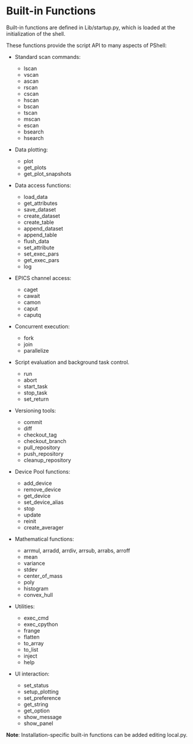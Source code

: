 # Built-in Functions

Built-in functions are defined in Lib/startup.py, which is loaded at the initialization of the shell.


These functions provide the script API to many aspects of PShell:

 * Standard scan commands:
    - lscan
    - vscan
    - ascan
    - rscan
    - cscan
    - hscan
    - bscan
    - tscan
    - mscan
    - escan
    - bsearch
    - hsearch

 * Data plotting:
    - plot
    - get_plots
    - get_plot_snapshots

 * Data access functions:
    - load_data
    - get_attributes
    - save_dataset
    - create_dataset
    - create_table
    - append_dataset
    - append_table
    - flush_data
    - set_attribute
    - set_exec_pars
    - get_exec_pars
    - log

 * EPICS channel access:
    - caget
    - cawait
    - camon
    - caput
    - caputq

 * Concurrent execution:
    - fork
    - join
    - parallelize

 * Script evaluation and background task control.
    - run
    - abort
    - start_task
    - stop_task
    - set_return

 * Versioning tools:
    - commit
    - diff
    - checkout_tag
    - checkout_branch
    - pull_repository
    - push_repository
    - cleanup_repository

 * Device Pool functions:
    - add_device
    - remove_device
    - get_device
    - set_device_alias
    - stop
    - update
    - reinit
    - create_averager

 * Mathematical functions:
    - arrmul, arradd, arrdiv, arrsub, arrabs, arroff
    - mean
    - variance
    - stdev  
    - center_of_mass
    - poly
    - histogram
    - convex_hull

 * Utilities:
    - exec_cmd
    - exec_cpython
    - frange
    - flatten
    - to_array       
    - to_list 
    - inject
    - help       

 * UI interaction:
    - set_status
    - setup_plotting
    - set_preference
    - get_string
    - get_option
    - show_message
    - show_panel

 
__Note__: Installation-specific built-in functions can be added editing local.py.


